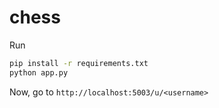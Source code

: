 # chess

Run
```bash
pip install -r requirements.txt
python app.py
```

Now, go to `http://localhost:5003/u/<username>`
